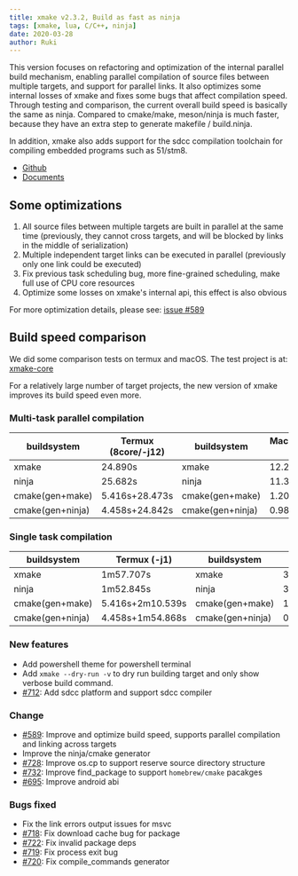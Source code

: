 ```yaml
---
title: xmake v2.3.2, Build as fast as ninja
tags: [xmake, lua, C/C++, ninja]
date: 2020-03-28
author: Ruki
---
```


This version focuses on refactoring and optimization of the internal parallel build mechanism, enabling parallel compilation of source files between multiple targets, and support for parallel links. It also optimizes some internal losses of xmake and fixes some bugs that affect compilation speed.
Through testing and comparison, the current overall build speed is basically the same as ninja. Compared to cmake/make, meson/ninja is much faster, because they have an extra step to generate makefile / build.ninja.

In addition, xmake also adds support for the sdcc compilation toolchain for compiling embedded programs such as 51/stm8.

* [Github](https://github.com/xmake-io/xmake)
* [Documents](https://xmake.io)

## Some optimizations

1. All source files between multiple targets are built in parallel at the same time (previously, they cannot cross targets, and will be blocked by links in the middle of serialization)
2. Multiple independent target links can be executed in parallel (previously only one link could be executed)
3. Fix previous task scheduling bug, more fine-grained scheduling, make full use of CPU core resources
4. Optimize some losses on xmake's internal api, this effect is also obvious

For more optimization details, please see: [issue #589](https://github.com/xmake-io/xmake/issues/589)

## Build speed comparison

We did some comparison tests on termux and macOS. The test project is at: [xmake-core](https://github.com/xmake-io/xmake/tree/master/core)

For a relatively large number of target projects, the new version of xmake improves its build speed even more.

### Multi-task parallel compilation

| buildsystem     | Termux (8core/-j12) | buildsystem      | MacOS (8core/-j12) |
|-----            | ----                | ---              | ---                |
|xmake            | 24.890s             | xmake            | 12.264s            |
|ninja            | 25.682s             | ninja            | 11.327s            |
|cmake(gen+make)  | 5.416s+28.473s      | cmake(gen+make)  | 1.203s+14.030s     |
|cmake(gen+ninja) | 4.458s+24.842s      | cmake(gen+ninja) | 0.988s+11.644s     |

### Single task compilation

| buildsystem     | Termux (-j1)     | buildsystem      | MacOS (-j1)    |
|-----            | ----             | ---              | ---            |
|xmake            | 1m57.707s        | xmake            | 39.937s        |
|ninja            | 1m52.845s        | ninja            | 38.995s        |
|cmake(gen+make)  | 5.416s+2m10.539s | cmake(gen+make)  | 1.203s+41.737s |
|cmake(gen+ninja) | 4.458s+1m54.868s | cmake(gen+ninja) | 0.988s+38.022s |








### New features

* Add powershell theme for powershell terminal
* Add `xmake --dry-run -v` to dry run building target and only show verbose build command.
* [#712](https://github.com/xmake-io/xmake/issues/712): Add sdcc platform and support sdcc compiler

### Change

* [#589](https://github.com/xmake-io/xmake/issues/589): Improve and optimize build speed, supports parallel compilation and linking across targets
* Improve the ninja/cmake generator
* [#728](https://github.com/xmake-io/xmake/issues/728): Improve os.cp to support reserve source directory structure
* [#732](https://github.com/xmake-io/xmake/issues/732): Improve find_package to support `homebrew/cmake` pacakges
* [#695](https://github.com/xmake-io/xmake/issues/695): Improve android abi

### Bugs fixed

* Fix the link errors output issues for msvc
* [#718](https://github.com/xmake-io/xmake/issues/718): Fix download cache bug for package
* [#722](https://github.com/xmake-io/xmake/issues/722): Fix invalid package deps
* [#719](https://github.com/xmake-io/xmake/issues/719): Fix process exit bug
* [#720](https://github.com/xmake-io/xmake/issues/720): Fix compile_commands generator
